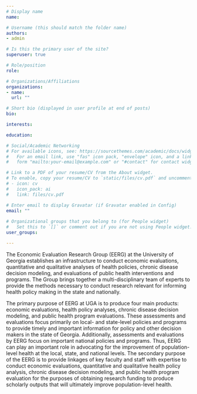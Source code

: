 ```yaml
---
# Display name
name: 

# Username (this should match the folder name)
authors:
- admin

# Is this the primary user of the site?
superuser: true

# Role/position
role: 

# Organizations/Affiliations
organizations:
- name: 
  url: ""

# Short bio (displayed in user profile at end of posts)
bio: 

interests:

education:

# Social/Academic Networking
# For available icons, see: https://sourcethemes.com/academic/docs/widgets/#icons
#   For an email link, use "fas" icon pack, "envelope" icon, and a link in the
#   form "mailto:your-email@example.com" or "#contact" for contact widget.

# Link to a PDF of your resume/CV from the About widget.
# To enable, copy your resume/CV to `static/files/cv.pdf` and uncomment the lines below.  
# - icon: cv
#   icon_pack: ai
#   link: files/cv.pdf

# Enter email to display Gravatar (if Gravatar enabled in Config)
email: ""
  
# Organizational groups that you belong to (for People widget)
#   Set this to `[]` or comment out if you are not using People widget.  
user_groups:

---
```


The Economic Evaluation Research Group (EERG) at the University of Georgia establishes an infrastructure to conduct economic evaluations, quantitative and qualitative analyses of health policies, chronic disease decision modeling, and evaluations of public health interventions and programs. The Group brings together a multi-disciplinary team of experts to provide the methods necessary to conduct research relevant for informing health policy making in the state and nationally.

The primary purpose of EERG at UGA is to produce four main products: economic evaluations, health policy analyses, chronic disease decision modeling, and public health program evaluations. These assessments and evaluations focus primarily on local- and state-level policies and programs to provide timely and important information for policy and other decision makers in the state of Georgia. Additionally, assessments and evaluations by EERG focus on important national policies and programs. Thus, EERG can play an important role in advocating for the improvement of population-level health at the local, state, and national levels. The secondary purpose of the EERG is to provide linkages of key faculty and staff with expertise to conduct economic evaluations, quantitative and qualitative health policy analysis, chronic disease decision modeling, and public health program evaluation for the purposes of obtaining research funding to produce scholarly outputs that will ultimately improve population-level health.
